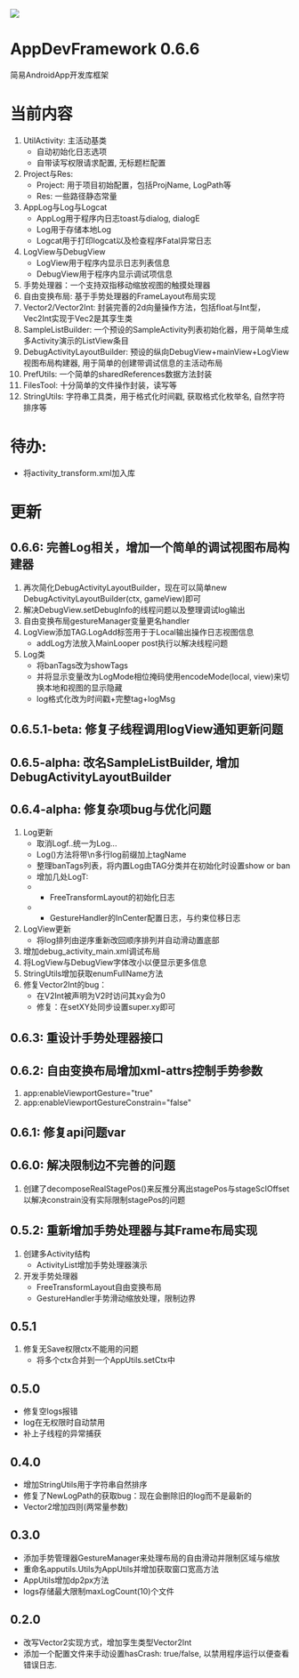 [![](https://jitpack.io/v/AIDEProjects/AppDevFramework.svg)](https://jitpack.io/#AIDEProjects/AppDevFramework)

# AppDevFramework 0.6.6
简易AndroidApp开发库框架

# 当前内容
1. UtilActivity: 主活动基类
	- 自动初始化日志选项
	- 自带读写权限请求配置, 无标题栏配置
1. Project与Res:
	- Project: 用于项目初始配置，包括ProjName, LogPath等
	- Res: 一些路径静态常量
1. AppLog与Log与Logcat
	- AppLog用于程序内日志toast与dialog, dialogE
	- Log用于存储本地Log
	- Logcat用于打印logcat以及检查程序Fatal异常日志
1. LogView与DebugView
	- LogView用于程序内显示日志列表信息
	- DebugView用于程序内显示调试项信息
1. 手势处理器：一个支持双指移动缩放视图的触摸处理器
1. 自由变换布局: 基于手势处理器的FrameLayout布局实现
1. Vector2/Vector2Int: 封装完善的2d向量操作方法，包括float与Int型，Vec2Int实现于Vec2是其孪生类
1. SampleListBuilder: 一个预设的SampleActivity列表初始化器，用于简单生成多Activity演示的ListView条目
1. DebugActivityLayoutBuilder: 预设的纵向DebugView+mainView+LogView视图布局构建器, 用于简单的创建带调试信息的主活动布局
1. PrefUtils: 一个简单的sharedReferences数据方法封装
1. FilesTool: 十分简单的文件操作封装，读写等
1. StringUtils: 字符串工具类，用于格式化时间戳, 获取格式化枚举名, 自然字符排序等

# 待办: 
- 将activity_transform.xml加入库

# 更新
## 0.6.6: 完善Log相关，增加一个简单的调试视图布局构建器
1. 再次简化DebugActivityLayoutBuilder，现在可以简单new DebugActivityLayoutBuilder(ctx, gameView)即可
1. 解决DebugView.setDebugInfo的线程问题以及整理调试log输出
1. 自由变换布局gestureManager变量更名handler
1. LogView添加TAG.LogAdd标签用于于Local输出操作日志视图信息
	- addLog方法放入MainLooper post执行以解决线程问题
1. Log类
	- 将banTags改为showTags
	- 并将显示变量改为LogMode相位掩码使用encodeMode(local, view)来切换本地和视图的显示隐藏
	- log格式化改为时间戳+完整tag+logMsg

## 0.6.5.1-beta: 修复子线程调用logView通知更新问题

## 0.6.5-alpha: 改名SampleListBuilder, 增加DebugActivityLayoutBuilder

## 0.6.4-alpha: 修复杂项bug与优化问题
1. Log更新
	- 取消Logf..统一为Log...
	- Log()方法将带\n多行log前缀加上tagName
	- 整理banTags列表，将内置Log由TAG分类并在初始化时设置show or ban
	- 增加几处LogT: 
	- - FreeTransformLayout的初始化日志
	- - GestureHandler的InCenter配置日志，与约束位移日志
1. LogView更新
	- 将log排列由逆序重新改回顺序排列并自动滑动置底部
1. 增加debug_activity_main.xml调试布局
1. 将LogView与DebugView字体改小以便显示更多信息
1. StringUtils增加获取enumFullName方法
1. 修复Vector2Int的bug：
	- 在V2Int被声明为V2时访问其xy会为0
	- 修复：在setXY处同步设置super.xy即可

## 0.6.3: 重设计手势处理器接口

## 0.6.2: 自由变换布局增加xml-attrs控制手势参数
1. app:enableViewportGesture="true"
2. app:enableViewportGestureConstrain="false"

## 0.6.1: 修复api问题var

## 0.6.0: 解决限制边不完善的问题
1. 创建了decomposeRealStagePos()来反推分离出stagePos与stageSclOffset以解决constrain没有实际限制stagePos的问题

## 0.5.2: 重新增加手势处理器与其Frame布局实现
1. 创建多Activity结构
	- ActivityList增加手势处理器演示
1. 开发手势处理器
	- FreeTransformLayout自由变换布局
	- GestureHandler手势滑动缩放处理，限制边界

## 0.5.1
1. 修复无Save权限ctx不能用的问题
	- 将多个ctx合并到一个AppUtils.setCtx中


## 0.5.0
- 修复空logs报错
- log在无权限时自动禁用
- 补上子线程的异常捕获

## 0.4.0
- 增加StringUtils用于字符串自然排序
- 修复了NewLogPath的获取bug：现在会删除旧的log而不是最新的
- Vector2增加四则(两常量参数)

## 0.3.0
- 添加手势管理器GestureManager来处理布局的自由滑动并限制区域与缩放
- 重命名apputils.Utils为AppUtils并增加获取窗口宽高方法
- AppUtils增加dp2px方法
- logs存储最大限制maxLogCount(10)个文件

## 0.2.0
- 改写Vector2实现方式，增加孪生类型Vector2Int
- 添加一个配置文件来手动设置hasCrash: true/false, 以禁用程序运行以便查看错误日志.


